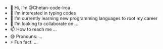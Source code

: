 - 👋 Hi, I’m @Chetan-code-lrca
- 👀 I’m interested in typing codes 
- 🌱 I’m currently learning new programming languages to root my career
- 💞️ I’m looking to collaborate on ...
- 📫 How to reach me ...
- 😄 Pronouns: ...
- ⚡ Fun fact: ...

<!---
Chetan-code-lrca/Chetan-code-lrca is a ✨ special ✨ repository because its `README.md` (this file) appears on your GitHub profile.
You can click the Preview link to take a look at your changes.
--->

